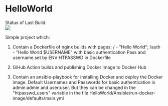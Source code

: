# HelloWorld

Status of Last Build:<br>
<img src="https://github.com/kropivnitskiy-b/HelloWorld/workflows/Publish%20Docker/badge.svg?branch=main"><br>

Simple project which:

1. Contain a Dockerfile of nginx builds with pages:
/ - "Hello World";
/auth - "Hello World $USERNAME" with basic authentication
Pass and username set by ENV HTPASSWD in Dockerfile

2. GiHub Action builds and publishing Docker image to Docker Hub

3. Contain an ansible-playbook for installing Docker and deploy the Docker image. 
Default Usernames and Passwords for basic authentication is admin:admin and user:user.
But they can be changed in the "htpasswd_users" variable in the file HelloWorld/Ansible/run-docker-image/defaults/main.yml
